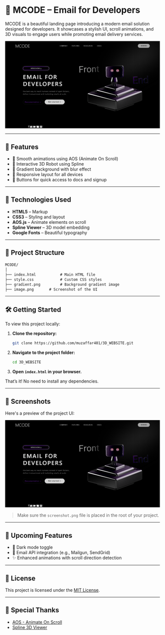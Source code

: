 # 📧 MCODE – Email for Developers

MCODE is a beautiful landing page introducing a modern email solution designed for developers. It showcases a stylish UI, scroll animations, and 3D visuals to engage users while promoting email delivery services.

![MCODE Screenshot](image.png)

---

## 🌟 Features

- 🔄 Smooth animations using AOS (Animate On Scroll)
- 🤖 Interactive 3D Robot using Spline
- 🎨 Gradient background with blur effect
- 📱 Responsive layout for all devices
- 📘 Buttons for quick access to docs and signup

---

## 🚀 Technologies Used

- **HTML5** – Markup
- **CSS3** – Styling and layout
- **AOS.js** – Animate elements on scroll
- **Spline Viewer** – 3D model embedding
- **Google Fonts** – Beautiful typography

---

## 📂 Project Structure

```
MCODE/
│
├── index.html           # Main HTML file
├── style.css            # Custom CSS styles
├── gradient.png         # Background gradient image
├── image.png       # Screenshot of the UI
```

---

## 🛠️ Getting Started

To view this project locally:

1. **Clone the repository:**
   ```bash
   git clone https://github.com/muzaffar401/3D_WEBSITE.git
   ```

2. **Navigate to the project folder:**
   ```bash
   cd 3D_WEBSITE
   ```

3. **Open `index.html` in your browser.**

That’s it! No need to install any dependencies.

---

## 📸 Screenshots

Here's a preview of the project UI:

![Landing Page Screenshot](image.png)

> Make sure the `screenshot.png` file is placed in the root of your project.

---

## 🔮 Upcoming Features

- 🌙 Dark mode toggle
- 📩 Email API integration (e.g., Mailgun, SendGrid)
- ✨ Enhanced animations with scroll direction detection

---

## 📄 License

This project is licensed under the [MIT License](LICENSE).

---

## 🙌 Special Thanks

- [AOS - Animate On Scroll](https://michalsnik.github.io/aos/)
- [Spline 3D Viewer](https://spline.design)
